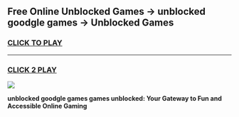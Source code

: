 
## Free Online Unblocked Games → unblocked goodgle games → Unblocked Games
<h3>
<a href="https://premium.freeplayer.one?title=unblocked_goodgle_games&ref=21F">CLICK TO PLAY</a></h3>
<hr>

<h3>
<a href="https://premium.freeplayer.one?title=unblocked_goodgle_games&ref=21F">CLICK 2 PLAY</a>
  
</h3>

<a href="https://premium.freeplayer.one?title=unblocked_goodgle_games&ref=21F/"><img src="https://clearcache.store/games.png"></a>


**unblocked goodgle games games unblocked: Your Gateway to Fun and Accessible Online Gaming**

